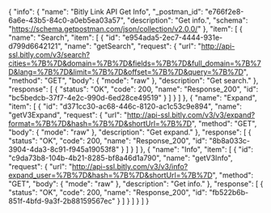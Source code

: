 {
  "info": {
    "name": "Bitly Link API Get Info",
    "_postman_id": "e766f2e8-6a6e-43b5-84c0-a0eb5ea03a57",
    "description": "Get info.",
    "schema": "https://schema.getpostman.com/json/collection/v2.0.0/"
  },
  "item": [
    {
      "name": "Search",
      "item": [
        {
          "id": "e954ada5-2ec7-4444-931e-d799d6642121",
          "name": "getSearch",
          "request": {
            "url": "http://api-ssl.bitly.com/v3/search?cities=%7B%7D&domain=%7B%7D&fields=%7B%7D&full_domain=%7B%7D&lang=%7B%7D&limit=%7B%7D&offset=%7B%7D&query=%7B%7D",
            "method": "GET",
            "body": {
              "mode": "raw"
            },
            "description": "Get search."
          },
          "response": [
            {
              "status": "OK",
              "code": 200,
              "name": "Response_200",
              "id": "bc5bedcb-37f7-4e2c-990d-6ed28ce49519"
            }
          ]
        }
      ]
    },
    {
      "name": "Expand",
      "item": [
        {
          "id": "d371cc30-ac68-446c-8120-ac1c53c9e894",
          "name": "getV3Expand",
          "request": {
            "url": "http://api-ssl.bitly.com/v3/v3/expand?format=%7B%7D&hash=%7B%7D&shortUrl=%7B%7D",
            "method": "GET",
            "body": {
              "mode": "raw"
            },
            "description": "Get expand."
          },
          "response": [
            {
              "status": "OK",
              "code": 200,
              "name": "Response_200",
              "id": "8b8a033c-3904-4da3-8c91-f945a19053f8"
            }
          ]
        }
      ]
    },
    {
      "name": "Info",
      "item": [
        {
          "id": "c9da73b8-104b-4b21-8285-bf8a46d1a790",
          "name": "getV3Info",
          "request": {
            "url": "http://api-ssl.bitly.com/v3/v3/info?expand_user=%7B%7D&hash=%7B%7D&shortUrl=%7B%7D",
            "method": "GET",
            "body": {
              "mode": "raw"
            },
            "description": "Get info."
          },
          "response": [
            {
              "status": "OK",
              "code": 200,
              "name": "Response_200",
              "id": "fb522b6b-851f-4bfd-9a3f-2b88159567ec"
            }
          ]
        }
      ]
    }
  ]
}